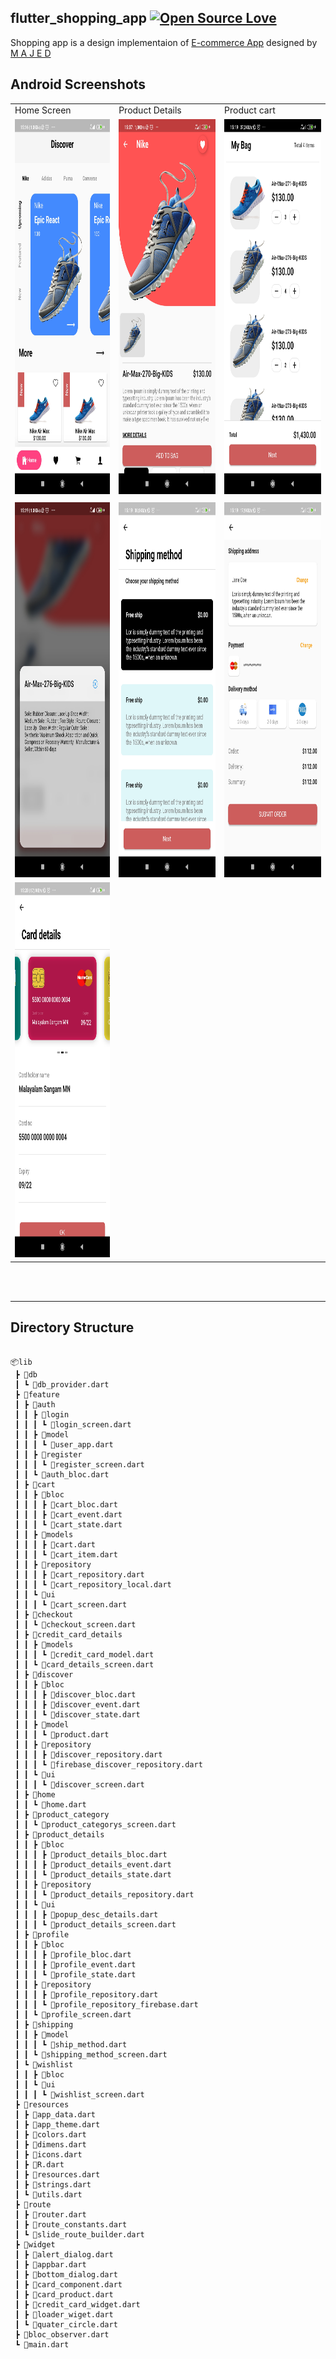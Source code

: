 
## flutter_shopping_app [![Open Source Love](https://badges.frapsoft.com/os/v2/open-source.svg?v=103)](https://github.com/Thealphamerc/flutter_ecommerce_app)


Shopping app is a design implementaion of [E-commerce App](https://dribbble.com/shots/7174226-Bright-app-UI-Kit) designed by [M A J E D](https://dribbble.com/majed_interactive)
  
## Android Screenshots

<table>
  <tr>
    <td>Home Screen</td>
    <td>Product Details</td>
    <td>Product cart</td>
  </tr>
  <tr>
    <td valign="top"><img src="shopping_app/screenshot/img1.jpg" width=270 height=600></td>
    <td valing="top"><img src="shopping_app/screenshot/img2.jpg" width=270 height=600></td>
    <td valing="top"><img src="shopping_app/screenshot/img5.jpg" width=270 height=600></td>
  </tr>
  
   <tr>
    <td></td>
    <td></td>
    <td></td>
  </tr>
  <tr>
    <td valign="top"><img src="shopping_app/screenshot/img3.jpg" width=270 height=600></td>
    <td valing="top"><img src="shopping_app/screenshot/img4.jpg" width=270 height=600></td>
    <td valing="top"><img src="shopping_app/screenshot/img6.jpg" width=270 height=600></td>
  </tr>
  <tr>
      <td valign="top"><img src="shopping_app/screenshot/img7.jpg" width=270 height=600></td>
  </tr>
 </table>

 <br>
<br>
<hr>

## Directory Structure

```

📦lib  
 ┣ 📂db  
 ┃ ┗ 📜db_provider.dart  
 ┣ 📂feature  
 ┃ ┣ 📂auth  
 ┃ ┃ ┣ 📂login  
 ┃ ┃ ┃ ┗ 📜login_screen.dart  
 ┃ ┃ ┣ 📂model  
 ┃ ┃ ┃ ┗ 📜user_app.dart  
 ┃ ┃ ┣ 📂register  
 ┃ ┃ ┃ ┗ 📜register_screen.dart  
 ┃ ┃ ┗ 📜auth_bloc.dart  
 ┃ ┣ 📂cart  
 ┃ ┃ ┣ 📂bloc  
 ┃ ┃ ┃ ┣ 📜cart_bloc.dart  
 ┃ ┃ ┃ ┣ 📜cart_event.dart  
 ┃ ┃ ┃ ┗ 📜cart_state.dart  
 ┃ ┃ ┣ 📂models  
 ┃ ┃ ┃ ┣ 📜cart.dart  
 ┃ ┃ ┃ ┗ 📜cart_item.dart  
 ┃ ┃ ┣ 📂repository  
 ┃ ┃ ┃ ┣ 📜cart_repository.dart  
 ┃ ┃ ┃ ┗ 📜cart_repository_local.dart  
 ┃ ┃ ┗ 📂ui  
 ┃ ┃ ┃ ┗ 📜cart_screen.dart  
 ┃ ┣ 📂checkout  
 ┃ ┃ ┗ 📜checkout_screen.dart  
 ┃ ┣ 📂credit_card_details  
 ┃ ┃ ┣ 📂models  
 ┃ ┃ ┃ ┗ 📜credit_card_model.dart  
 ┃ ┃ ┗ 📜card_details_screen.dart  
 ┃ ┣ 📂discover  
 ┃ ┃ ┣ 📂bloc  
 ┃ ┃ ┃ ┣ 📜discover_bloc.dart  
 ┃ ┃ ┃ ┣ 📜discover_event.dart  
 ┃ ┃ ┃ ┗ 📜discover_state.dart  
 ┃ ┃ ┣ 📂model  
 ┃ ┃ ┃ ┗ 📜product.dart  
 ┃ ┃ ┣ 📂repository  
 ┃ ┃ ┃ ┣ 📜discover_repository.dart  
 ┃ ┃ ┃ ┗ 📜firebase_discover_repository.dart  
 ┃ ┃ ┗ 📂ui  
 ┃ ┃ ┃ ┗ 📜discover_screen.dart  
 ┃ ┣ 📂home  
 ┃ ┃ ┗ 📜home.dart  
 ┃ ┣ 📂product_category  
 ┃ ┃ ┗ 📜product_categorys_screen.dart  
 ┃ ┣ 📂product_details  
 ┃ ┃ ┣ 📂bloc  
 ┃ ┃ ┃ ┣ 📜product_details_bloc.dart  
 ┃ ┃ ┃ ┣ 📜product_details_event.dart  
 ┃ ┃ ┃ ┗ 📜product_details_state.dart  
 ┃ ┃ ┣ 📂repository  
 ┃ ┃ ┃ ┗ 📜product_details_repository.dart  
 ┃ ┃ ┗ 📂ui  
 ┃ ┃ ┃ ┣ 📜popup_desc_details.dart  
 ┃ ┃ ┃ ┗ 📜product_details_screen.dart  
 ┃ ┣ 📂profile  
 ┃ ┃ ┣ 📂bloc  
 ┃ ┃ ┃ ┣ 📜profile_bloc.dart  
 ┃ ┃ ┃ ┣ 📜profile_event.dart  
 ┃ ┃ ┃ ┗ 📜profile_state.dart  
 ┃ ┃ ┣ 📂repository  
 ┃ ┃ ┃ ┣ 📜profile_repository.dart  
 ┃ ┃ ┃ ┗ 📜profile_repository_firebase.dart  
 ┃ ┃ ┗ 📜profile_screen.dart  
 ┃ ┣ 📂shipping  
 ┃ ┃ ┣ 📂model  
 ┃ ┃ ┃ ┗ 📜ship_method.dart  
 ┃ ┃ ┗ 📜shipping_method_screen.dart  
 ┃ ┗ 📂wishlist  
 ┃ ┃ ┣ 📂bloc  
 ┃ ┃ ┗ 📂ui  
 ┃ ┃ ┃ ┗ 📜wishlist_screen.dart  
 ┣ 📂resources  
 ┃ ┣ 📜app_data.dart  
 ┃ ┣ 📜app_theme.dart  
 ┃ ┣ 📜colors.dart  
 ┃ ┣ 📜dimens.dart  
 ┃ ┣ 📜icons.dart  
 ┃ ┣ 📜R.dart  
 ┃ ┣ 📜resources.dart  
 ┃ ┣ 📜strings.dart  
 ┃ ┗ 📜utils.dart  
 ┣ 📂route  
 ┃ ┣ 📜router.dart  
 ┃ ┣ 📜route_constants.dart  
 ┃ ┗ 📜slide_route_builder.dart  
 ┣ 📂widget  
 ┃ ┣ 📜alert_dialog.dart  
 ┃ ┣ 📜appbar.dart  
 ┃ ┣ 📜bottom_dialog.dart  
 ┃ ┣ 📜card_component.dart  
 ┃ ┣ 📜card_product.dart  
 ┃ ┣ 📜credit_card_widget.dart  
 ┃ ┣ 📜loader_wiget.dart  
 ┃ ┗ 📜quater_circle.dart  
 ┣ 📜bloc_observer.dart  
 ┗ 📜main.dart

```
  
